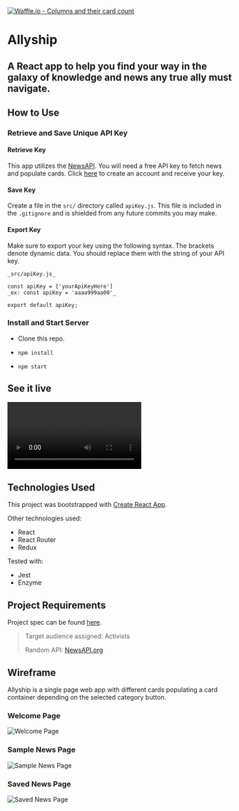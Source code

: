 [![Waffle.io - Columns and their card count](https://badge.waffle.io/colehart/allyship.svg?columns=all)](https://waffle.io/colehart/allyship)

# Allyship

## A React app to help you find your way in the galaxy of knowledge and news any true ally must navigate.

## How to Use

### Retrieve and Save Unique API Key
#### Retrieve Key
This app utilizes the [NewsAPI](https://newsapi.org/). You will need a free API key to fetch news and populate cards. Click [here](https://newsapi.org/) to create an account and receive your key.

#### Save Key
Create a file in the `src/` directory called `apiKey.js`. This file is included in the `.gitignore` and is shielded from any future commits you may make.

#### Export Key
Make sure to export your key using the following syntax. The brackets denote dynamic data. You should replace them with the string of your API key.
```
_src/apiKey.js_

const apiKey = ['yourApiKeyHere']
_ex: const apiKey = 'aaaa999aa00'_

export default apiKey;
```
### Install and Start Server
* Clone this repo.

* `npm install`

* `npm start`

## See it live
![A screen recording of the app](./src/assets/images/screenRecording.mov "App Screen Recording")

## Technologies Used
This project was bootstrapped with [Create React App](https://github.com/facebook/create-react-app).

Other technologies used:
- React
- React Router
- Redux

Tested with:
- Jest
- Enzyme

## Project Requirements
Project spec can be found [here](http://frontend.turing.io/projects/binary-challenge.html).

> Target audience assigned: Activists
>
> Random API: [NewsAPI.org](https://newsapi.org/)

## Wireframe
Allyship is a single page web app with different cards populating a card container depending on the selected category button.

### Welcome Page
![Welcome Page](./src/assets/images/desktop-1.png "Welcome Page Wireframe")

### Sample News Page
![Sample News Page](./src/assets/images/desktop-2.jpg "Sample News Page Wireframe")

### Saved News Page
![Saved News Page](./src/assets/images/desktop-3.jpg "Saved News Wireframe")